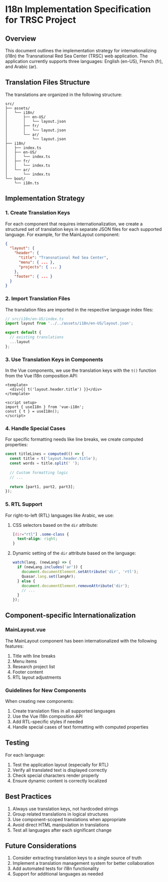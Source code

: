 # I18n Implementation Specification for TRSC Project

## Overview

This document outlines the implementation strategy for internationalizing (i18n) the Transnational Red Sea Center (TRSC) web application. The application currently supports three languages: English (en-US), French (fr), and Arabic (ar).

## Translation Files Structure

The translations are organized in the following structure:

```
src/
├── assets/
│   └── i18n/
│       ├── en-US/
│       │   └── layout.json
│       ├── fr/
│       │   └── layout.json
│       └── ar/
│           └── layout.json
├── i18n/
│   ├── index.ts
│   ├── en-US/
│   │   └── index.ts
│   ├── fr/
│   │   └── index.ts
│   └── ar/
│       └── index.ts
└── boot/
    └── i18n.ts
```

## Implementation Strategy

### 1. Create Translation Keys

For each component that requires internationalization, we create a structured set of translation keys in separate JSON files for each supported language. For example, for the MainLayout component:

```json
{
  "layout": {
    "header": {
      "title": "Transnational Red Sea Center",
      "menu": { ... },
      "projects": { ... }
    },
    "footer": { ... }
  }
}
```

### 2. Import Translation Files

The translation files are imported in the respective language index files:

```typescript
// src/i18n/en-US/index.ts
import layout from '../../assets/i18n/en-US/layout.json';

export default {
  // existing translations
  ...layout
};
```

### 3. Use Translation Keys in Components

In the Vue components, we use the translation keys with the `t()` function from the Vue I18n composition API:

```vue
<template>
  <div>{{ t('layout.header.title') }}</div>
</template>

<script setup>
import { useI18n } from 'vue-i18n';
const { t } = useI18n();
</script>
```

### 4. Handle Special Cases

For specific formatting needs like line breaks, we create computed properties:

```typescript
const titleLines = computed(() => {
  const title = t('layout.header.title');
  const words = title.split(' ');
  
  // Custom formatting logic
  // ...
  
  return [part1, part2, part3];
});
```

### 5. RTL Support

For right-to-left (RTL) languages like Arabic, we use:

1. CSS selectors based on the `dir` attribute:
   ```css
   [dir="rtl"] .some-class {
     text-align: right;
   }
   ```

2. Dynamic setting of the `dir` attribute based on the language:
   ```typescript
   watch(lang, (newLang) => {
     if (newLang.includes('ar')) {
       document.documentElement.setAttribute('dir', 'rtl');
       Quasar.lang.set(langAr);
     } else {
       document.documentElement.removeAttribute('dir');
       // ...
     }
   });
   ```

## Component-specific Internationalization

### MainLayout.vue

The MainLayout component has been internationalized with the following features:

1. Title with line breaks
2. Menu items
3. Research project list 
4. Footer content
5. RTL layout adjustments

### Guidelines for New Components

When creating new components:

1. Create translation files in all supported languages
2. Use the Vue I18n composition API
3. Add RTL-specific styles if needed
4. Handle special cases of text formatting with computed properties

## Testing

For each language:

1. Test the application layout (especially for RTL)
2. Verify all translated text is displayed correctly
3. Check special characters render properly
4. Ensure dynamic content is correctly localized

## Best Practices

1. Always use translation keys, not hardcoded strings
2. Group related translations in logical structures
3. Use component-scoped translations when appropriate
4. Avoid direct HTML manipulation in translations
5. Test all languages after each significant change

## Future Considerations

1. Consider extracting translation keys to a single source of truth
2. Implement a translation management system for better collaboration
3. Add automated tests for i18n functionality
4. Support for additional languages as needed

